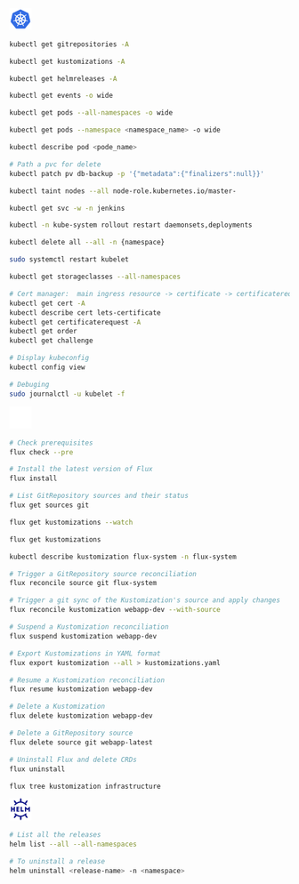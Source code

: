 <img src="static/k8s.png" alt="drawing" width="40"/>

```bash
kubectl get gitrepositories -A
```

```bash
kubectl get kustomizations -A
```

```bash
kubectl get helmreleases -A
```

```bash
kubectl get events -o wide
```

```bash
kubectl get pods --all-namespaces -o wide
```

```bash
kubectl get pods --namespace <namespace_name> -o wide
```

```bash
kubectl describe pod <pode_name>
```

```bash
# Path a pvc for delete
kubectl patch pv db-backup -p '{"metadata":{"finalizers":null}}'
```

```bash
kubectl taint nodes --all node-role.kubernetes.io/master-
```

```bash
kubectl get svc -w -n jenkins
```

```bash
kubectl -n kube-system rollout restart daemonsets,deployments
```

```bash
kubectl delete all --all -n {namespace}
```

```bash
sudo systemctl restart kubelet
```

```bash
kubectl get storageclasses --all-namespaces
```

```bash
# Cert manager:  main ingress resource -> certificate -> certificaterequest -> order -> challenge -> challenge ingress
kubectl get cert -A
kubectl describe cert lets-certificate
kubectl get certificaterequest -A
kubectl get order
kubectl get challenge
```

```bash
# Display kubeconfig
kubectl config view
```

```bash
# Debuging
sudo journalctl -u kubelet -f
```

<img src="static/flux.png" alt="drawing" width="40"/>

```bash
# Check prerequisites
flux check --pre
```

```bash
# Install the latest version of Flux
flux install
```

```bash
# List GitRepository sources and their status
flux get sources git
```

```bash
flux get kustomizations --watch
```

```bash
flux get kustomizations 
```

```bash
kubectl describe kustomization flux-system -n flux-system
```

```bash
# Trigger a GitRepository source reconciliation
flux reconcile source git flux-system
```

```bash
# Trigger a git sync of the Kustomization's source and apply changes
flux reconcile kustomization webapp-dev --with-source
```

```bash
# Suspend a Kustomization reconciliation
flux suspend kustomization webapp-dev
```

```bash
# Export Kustomizations in YAML format
flux export kustomization --all > kustomizations.yaml
```

```bash
# Resume a Kustomization reconciliation
flux resume kustomization webapp-dev
```

```bash
# Delete a Kustomization
flux delete kustomization webapp-dev
```

```bash
# Delete a GitRepository source
flux delete source git webapp-latest
```

```bash
# Uninstall Flux and delete CRDs
flux uninstall
```

```bash
flux tree kustomization infrastructure
```

<img src="static/helm.png" alt="drawing" width="40"/>

```bash
# List all the releases
helm list --all --all-namespaces
```

```bash
# To uninstall a release
helm uninstall <release-name> -n <namespace>
```


